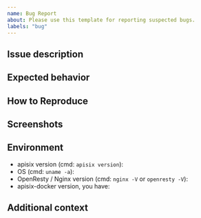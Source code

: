 ```yaml
---
name: Bug Report
about: Please use this template for reporting suspected bugs.
labels: "bug"
---
```


## Issue description
<!-- A clear and concise description of what the issue is. -->

## Expected behavior
<!-- A clear and concise description of what you expected to happen. -->

## How to Reproduce
<!-- Add how you reproduce that error. -->

## Screenshots
<!-- Add screenshots to help explain your problem if applicable. -->

## Environment

* apisix version (cmd: `apisix version`):
* OS (cmd: `uname -a`):
* OpenResty / Nginx version (cmd: `nginx -V` or `openresty -V`):
* apisix-docker version, you have:

## Additional context
<!-- Do you want to solve this issue? or add any other context about the problem here. -->